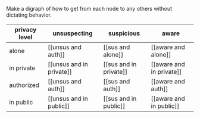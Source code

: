 Make a digraph of how to get from each node to any others without dictating behavior.

|privacy level|unsuspecting|suspicious|aware|
|-|-|-|-|
|alone|[[unsus and auth]] |[[sus and alone]] | [[aware and alone]]|
|in private| [[unsus and in private]]| [[sus and in private]]|[[aware and in private]] |
|authorized| [[unsus and auth]] | [[sus and auth]]| [[aware and auth]]|
|in public| [[unsus and in public]]| [[sus and in public]]| [[aware and in public]]|


